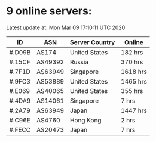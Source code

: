 # 9 online servers:

Latest update at: Mon Mar 09 17:10:11 UTC 2020

| ID | ASN | Server Country | Online |
| -- | --- | -------------- | ------ |
| #.D09B | AS174 | United States | 182 hrs |
| #.15CF | AS49392 | Russia | 370 hrs |
| #.7F1D | AS63949 | Singapore | 1618 hrs |
| #.9FC3 | AS53889 | United States | 1465 hrs |
| #.E069 | AS40065 | United States | 355 hrs |
| #.4DA9 | AS14061 | Singapore | 7 hrs |
| #.2A79 | AS63949 | Japan | 1447 hrs |
| #.C96E | AS4760 | Hong Kong | 2 hrs |
| #.FECC | AS20473 | Japan | 7 hrs |

